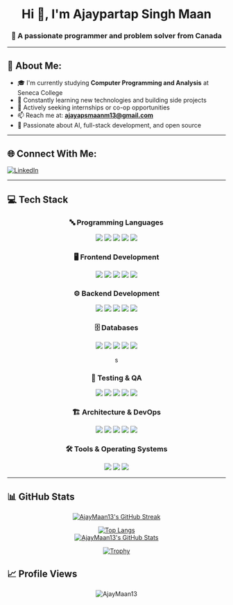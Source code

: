 <!-- README.md for AjayMaan13 -->

<h1 align="center">Hi 👋, I'm Ajaypartap Singh Maan</h1>
<h3 align="center">🚀 A passionate programmer and problem solver from Canada</h3>

---

## 💫 About Me:

- 🎓 I'm currently studying **Computer Programming and Analysis** at Seneca College  
- 🌱 Constantly learning new technologies and building side projects  
- 💼 Actively seeking internships or co-op opportunities  
- 📫 Reach me at: **ajayapsmaanm13@gmail.com**  
- 🤖 Passionate about AI, full-stack development, and open source  

---

## 🌐 Connect With Me:

[![LinkedIn](https://img.shields.io/badge/-LinkedIn-%230077B5?style=for-the-badge&logo=linkedin&logoColor=white)](https://linkedin.com/in/ajaypartap-singh-maan)  

---

## 💻 Tech Stack

<div align="center">
  <!-- Programming Languages -->
  <h3>🔤 Programming Languages</h3>
  <p>
    <img src="https://img.shields.io/badge/C-%2300599C?style=for-the-badge&logo=c&logoColor=white" />
    <img src="https://img.shields.io/badge/C++-%2300599C?style=for-the-badge&logo=c%2B%2B&logoColor=white" />
    <img src="https://img.shields.io/badge/Python-%233776AB?style=for-the-badge&logo=python&logoColor=white" />
    <img src="https://img.shields.io/badge/JavaScript-%23F7DF1E?style=for-the-badge&logo=javascript&logoColor=black" />
    <img src="https://img.shields.io/badge/PL/SQL-%23F80000?style=for-the-badge&logo=oracle&logoColor=white" />
  </p>
  
  <!-- Frontend -->
  <h3>🖥️ Frontend Development</h3>
  <p>
    <img src="https://img.shields.io/badge/HTML5-%23E34F26?style=for-the-badge&logo=html5&logoColor=white" />
    <img src="https://img.shields.io/badge/CSS3-%231572B6?style=for-the-badge&logo=css3&logoColor=white" />
    <img src="https://img.shields.io/badge/React-%2361DAFB?style=for-the-badge&logo=react&logoColor=black" />
    <img src="https://img.shields.io/badge/Bootstrap-%237952B3?style=for-the-badge&logo=bootstrap&logoColor=white" />
    <img src="https://img.shields.io/badge/Tailwind%20CSS-%2306B6D4?style=for-the-badge&logo=tailwind-css&logoColor=white" />
  </p>
  
  <!-- Backend -->
  <h3>⚙️ Backend Development</h3>
  <p>
    <img src="https://img.shields.io/badge/Node.js-%23339933?style=for-the-badge&logo=node.js&logoColor=white" />
    <img src="https://img.shields.io/badge/Express.js-%23000000?style=for-the-badge&logo=express&logoColor=white" />
    <img src="https://img.shields.io/badge/Flask-%23000000?style=for-the-badge&logo=flask&logoColor=white" />
    <img src="https://img.shields.io/badge/REST%20API-%23009688?style=for-the-badge&logo=fastapi&logoColor=white" />
    <img src="https://img.shields.io/badge/JWT-%23000000?style=for-the-badge&logo=json-web-tokens&logoColor=white" />
  </p>
  
  <!-- Databases -->
  <h3>🗄️ Databases</h3>
  <p>
    <img src="https://img.shields.io/badge/MySQL-%234479A1?style=for-the-badge&logo=mysql&logoColor=white" />
    <img src="https://img.shields.io/badge/PostgreSQL-%234169E1?style=for-the-badge&logo=postgresql&logoColor=white" />
    <img src="https://img.shields.io/badge/MongoDB-%2347A248?style=for-the-badge&logo=mongodb&logoColor=white" />
    <img src="https://img.shields.io/badge/Oracle-%23F80000?style=for-the-badge&logo=oracle&logoColor=white" />
    <img src="https://img.shields.io/badge/Sequelize-%2352B0E7?style=for-the-badge&logo=sequelize&logoColor=white" />
  </p>s
  
  <!-- Testing & QA -->
  <h3>🧪 Testing & QA</h3>
  <p>
    <img src="https://img.shields.io/badge/Selenium-%2343B02A?style=for-the-badge&logo=selenium&logoColor=white" />
    <img src="https://img.shields.io/badge/Pytest-%230A9EDC?style=for-the-badge&logo=pytest&logoColor=white" />
    <img src="https://img.shields.io/badge/Postman-%23FF6C37?style=for-the-badge&logo=postman&logoColor=white" />
    <img src="https://img.shields.io/badge/WCAG-%23005A9C?style=for-the-badge&logo=w3c&logoColor=white" />
    <img src="https://img.shields.io/badge/Accessibility-%23121011?style=for-the-badge&logo=accessibility&logoColor=white" />
  </p>
  
  <!-- Architecture & DevOps -->
  <h3>🏗️ Architecture & DevOps</h3>
  <p>
    <img src="https://img.shields.io/badge/Microservices-%23FF6C37?style=for-the-badge&logo=fastapi&logoColor=white" />
    <img src="https://img.shields.io/badge/CI/CD-%232088FF?style=for-the-badge&logo=github-actions&logoColor=white" />
    <img src="https://img.shields.io/badge/Docker-%232496ED?style=for-the-badge&logo=docker&logoColor=white" />
    <img src="https://img.shields.io/badge/Git-%23F05032?style=for-the-badge&logo=git&logoColor=white" />
    <img src="https://img.shields.io/badge/GitHub-%23121011?style=for-the-badge&logo=github&logoColor=white" />
  </p>
  
  <!-- Tools & OS -->
  <h3>🛠️ Tools & Operating Systems</h3>
  <p>
    <img src="https://img.shields.io/badge/Linux-%23FCC624?style=for-the-badge&logo=linux&logoColor=black" />
    <img src="https://img.shields.io/badge/VS%20Code-%23007ACC?style=for-the-badge&logo=visual-studio-code&logoColor=white" />
    <img src="https://img.shields.io/badge/OpenSSL-%23721412?style=for-the-badge&logo=openssl&logoColor=white" />
  </p>
</div>

---

## 📊 GitHub Stats

<div align="center">
  
[![AjayMaan13's GitHub Streak](https://streak-stats.demolab.com?user=AjayMaan13&theme=github-dark&hide_border=true)](https://git.io/streak-stats)  
  
[![Top Langs](https://github-readme-stats.vercel.app/api/top-langs/?username=AjayMaan13&layout=compact&theme=github_dark&hide_border=true)](https://github.com/anuraghazra/github-readme-stats)  
[![AjayMaan13's GitHub Stats](https://github-readme-stats.vercel.app/api?username=AjayMaan13&show_icons=true&theme=github_dark&hide_border=true)](https://github.com/anuraghazra/github-readme-stats)  
  
[![Trophy](https://github-profile-trophy.vercel.app/?username=AjayMaan13&theme=github&margin-w=10&hide_border=true)](https://github.com/ryo-ma/github-profile-trophy)

</div>



## 📈 Profile Views

<p align="center">
  <img src="https://komarev.com/ghpvc/?username=AjayMaan13&label=Profile%20views&color=0e75b6&style=flat" alt="AjayMaan13" />
</p>
